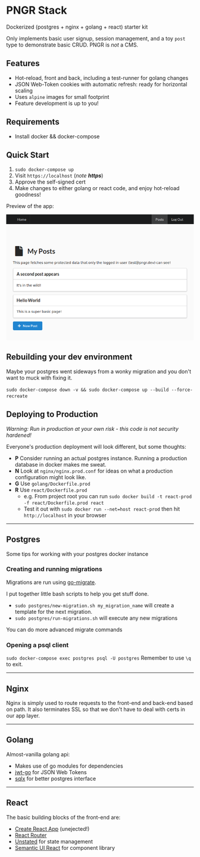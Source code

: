 # PNGR Stack
Dockerized (postgres + nginx + golang + react) starter kit

Only implements basic user signup, session management, and a toy `post` type to demonstrate basic CRUD. PNGR is _not_ a CMS.

## Features
- Hot-reload, front and back, including a test-runner for golang changes
- JSON Web-Token cookies with automatic refresh: ready for horizontal scaling
- Uses `alpine` images for small footprint
- Feature development is up to you!

## Requirements
- Install docker && docker-compose

## Quick Start
1) `sudo docker-compose up`
2) Visit `https://localhost` (*note **https***)
3) Approve the self-signed cert
4) Make changes to either golang or react code, and enjoy hot-reload goodness!

Preview of the app:

![Screenshot of the app](docs/demo.png?raw=true "Screenshot")

## Rebuilding your dev environment
Maybe your postgres went sideways from a wonky migration and you don't want to muck with fixing it.

`sudo docker-compose down -v && sudo docker-compose up --build --force-recreate`

## Deploying to Production
*Warning: Run in production at your own risk - this code is not security hardened!*

Everyone's production deployment will look different, but some thoughts:
- **P** Consider running an actual postgres instance. Running a production database in docker makes me sweat.
- **N** Look at `nginx/nginx.prod.conf` for ideas on what a production configuration might look like.
- **G** Use `golang/Dockerfile.prod`
- **R** Use `react/Dockerfile.prod`
	- e.g. From project root you can run `sudo docker build -t react-prod -f react/Dockerfile.prod react` 
	- Test it out with `sudo docker run --net=host react-prod` then hit `http://localhost` in your browser

--- 

## Postgres
Some tips for working with your postgres docker instance

### Creating and running migrations
Migrations are run using [go-migrate](https://github.com/golang-migrate/migrate).

I put together little bash scripts to help you get stuff done.
- `sudo postgres/new-migration.sh my_migration_name` will create a template for the next migration.
- `sudo postgres/run-migrations.sh` will execute any new migrations 

You can do more advanced migrate commands 

### Opening a psql client
`sudo docker-compose exec postgres psql -U postgres`
Remember to use `\q` to exit.

--- 

## Nginx
Nginx is simply used to route requests to the front-end and back-end based on path.
It also terminates SSL so that we don't have to deal with certs in our app layer.

--- 

## Golang
Almost-vanilla golang api:
- Makes use of go modules for dependencies
- [jwt-go](https://github.com/dgrijalva/jwt-go) for JSON Web Tokens
- [sqlx](https://github.com/jmoiron/sqlx) for better postgres interface

--- 

## React
The basic building blocks of the front-end are:
- [Create React App](https://github.com/facebookincubator/create-react-app) (unejected!)
- [React Router](https://github.com/ReactTraining/react-router)
- [Unstated](https://github.com/jamiebuilds/unstated) for state management
- [Semantic UI React](https://react.semantic-ui.com/) for component library
